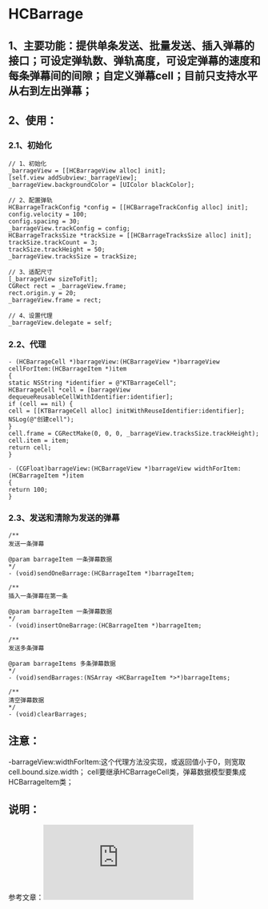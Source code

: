 # HCBarrage
## 1、主要功能：提供单条发送、批量发送、插入弹幕的接口；可设定弹轨数、弹轨高度，可设定弹幕的速度和每条弹幕间的间隙；自定义弹幕cell；目前只支持水平从右到左出弹幕；

## 2、使用：
### 2.1、初始化
```
// 1、初始化
_barrageView = [[HCBarrageView alloc] init];
[self.view addSubview:_barrageView];
_barrageView.backgroundColor = [UIColor blackColor];

// 2、配置弹轨
HCBarrageTrackConfig *config = [[HCBarrageTrackConfig alloc] init];
config.velocity = 100;
config.spacing = 30;
_barrageView.trackConfig = config;
HCBarrageTracksSize *trackSize = [[HCBarrageTracksSize alloc] init];
trackSize.trackCount = 3;
trackSize.trackHeight = 50;
_barrageView.tracksSize = trackSize;

// 3、适配尺寸
[_barrageView sizeToFit];
CGRect rect = _barrageView.frame;
rect.origin.y = 20;
_barrageView.frame = rect;

// 4、设置代理
_barrageView.delegate = self;
```

### 2.2、代理
```
- (HCBarrageCell *)barrageView:(HCBarrageView *)barrageView cellForItem:(HCBarrageItem *)item
{
static NSString *identifier = @"KTBarrageCell";
HCBarrageCell *cell = [barrageView dequeueReusableCellWithIdentifier:identifier];
if (cell == nil) {
cell = [[KTBarrageCell alloc] initWithReuseIdentifier:identifier];
NSLog(@"创建cell");
}
cell.frame = CGRectMake(0, 0, 0, _barrageView.tracksSize.trackHeight);
cell.item = item;
return cell;
}

- (CGFloat)barrageView:(HCBarrageView *)barrageView widthForItem:(HCBarrageItem *)item
{
return 100;
}
```

### 2.3、发送和清除为发送的弹幕
```
/**
发送一条弹幕

@param barrageItem 一条弹幕数据
*/
- (void)sendOneBarrage:(HCBarrageItem *)barrageItem;

/**
插入一条弹幕在第一条

@param barrageItem 一条弹幕数据
*/
- (void)insertOneBarrage:(HCBarrageItem *)barrageItem;

/**
发送多条弹幕

@param barrageItems 多条弹幕数据
*/
- (void)sendBarrages:(NSArray <HCBarrageItem *>*)barrageItems;

/**
清空弹幕数据
*/
- (void)clearBarrages;
```
## 注意：
-barrageView:widthForItem:这个代理方法没实现，或返回值小于0，则宽取cell.bound.size.width；
cell要继承HCBarrageCell类，弹幕数据模型要集成HCBarrageItem类；

## 说明：
参考文章：![](https://www.cnblogs.com/ChengYing-Freedom/p/8025210.html)
